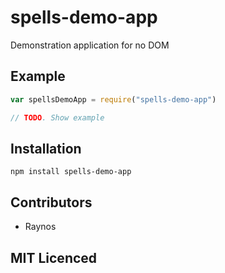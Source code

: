 # spells-demo-app

<!--
    [![build status][1]][2]
    [![NPM version][3]][4]
    [![Coverage Status][5]][6]
    [![gemnasium Dependency Status][7]][8]
    [![Davis Dependency status][9]][10]
-->

<!-- [![browser support][11]][12] -->

Demonstration application for no DOM

## Example

```js
var spellsDemoApp = require("spells-demo-app")

// TODO. Show example
```

## Installation

`npm install spells-demo-app`

## Contributors

 - Raynos

## MIT Licenced

  [1]: https://secure.travis-ci.org/Raynos/spells-demo-app.png
  [2]: https://travis-ci.org/Raynos/spells-demo-app
  [3]: https://badge.fury.io/js/spells-demo-app.png
  [4]: https://badge.fury.io/js/spells-demo-app
  [5]: https://coveralls.io/repos/Raynos/spells-demo-app/badge.png
  [6]: https://coveralls.io/r/Raynos/spells-demo-app
  [7]: https://gemnasium.com/Raynos/spells-demo-app.png
  [8]: https://gemnasium.com/Raynos/spells-demo-app
  [9]: https://david-dm.org/Raynos/spells-demo-app.png
  [10]: https://david-dm.org/Raynos/spells-demo-app
  [11]: https://ci.testling.com/Raynos/spells-demo-app.png
  [12]: https://ci.testling.com/Raynos/spells-demo-app
